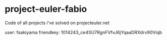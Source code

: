 # project-euler-fabio
Code of all projects i've solved on projecteuler.net

user: fsakiyama
friendkey: 1014243_ce4SU7RgnFVfvJ6jYqaaDRXdrv90Viqb
